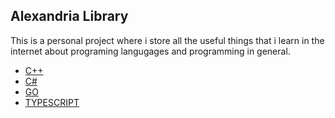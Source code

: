 ## Alexandria Library
This is a personal project where i store all the useful things that i learn in the internet about programing langugages and programming in general.

- [C++](cpp/c%2B%2B.md)
- [C#](csharp/c%23.md)
- [GO](go/go.md)
- [TYPESCRIPT](typescript/typescript.md)